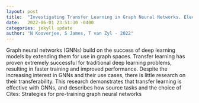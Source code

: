 ```yaml
---
layout: post
title:  "Investigating Transfer Learning in Graph Neural Networks. Electronics 2022, 11, 1202"
date:   2022-06-01 23:51:30 -0400
categories: jekyll update
author: "N Kooverjee, S James, T van Zyl - 2022"
---
```

Graph neural networks (GNNs) build on the success of deep learning models by extending them for use in graph spaces. Transfer learning has proven extremely successful for traditional deep learning problems, resulting in faster training and improved performance. Despite the increasing interest in GNNs and their use cases, there is little research on their transferability. This research demonstrates that transfer learning is effective with GNNs, and describes how source tasks and the choice of  Cites: Strategies for pre-training graph neural networks